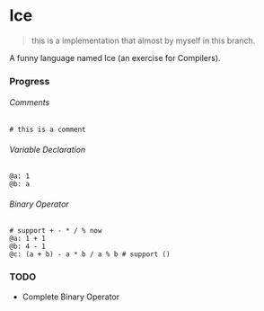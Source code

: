 # Ice
> this is a implementation that almost by myself in this branch.

A funny language named Ice (an exercise for Compilers).

### Progress

###### Comments
```ice
# this is a comment
```

###### Variable Declaration
```ice
@a: 1
@b: a
```

###### Binary Operator
```ice
# support + - * / % now
@a: 1 + 1
@b: 4 - 1
@c: (a + b) - a * b / a % b # support ()
```

### TODO
* Complete Binary Operator
